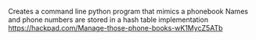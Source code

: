 Creates a command line python program that mimics a phonebook
Names and phone numbers are stored in a hash table implementation
https://hackpad.com/Manage-those-phone-books-wK1MycZ5ATb